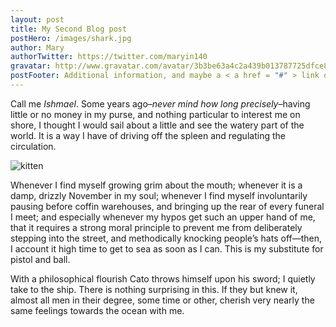 ```yaml
---
layout: post
title: My Second Blog post
postHero: /images/shark.jpg
author: Mary
authorTwitter: https://twitter.com/maryin140
gravatar: http://www.gravatar.com/avatar/3b3be63a4c2a439b013787725dfce802?d=identicon
postFooter: Additional information, and maybe a < a href = "#" > link or two </ a > 
---
```


Call me *Ishmael*. Some years ago–*never mind how long
precisely*–having little or no money in my purse, and nothing particular to interest me on shore, I thought I would sail about a little and see the watery part of the world. It is a way I have of driving off the spleen and regulating the circulation.

<img class = "pull-left" src = "https://placekitten.com/g/400/200" alt = "kitten"> 

Whenever I find myself growing grim about the mouth; whenever it is a damp, drizzly November in my soul; whenever I find myself involuntarily pausing before coffin warehouses, and bringing up the rear of every funeral I meet; and especially whenever my hypos get such an upper hand of me, that it requires a strong moral principle to prevent me from deliberately stepping into the street, and methodically knocking people’s hats off—then, I account it high time to get to sea as soon as I can. This is my substitute for pistol and ball.

With a philosophical flourish Cato throws himself upon
his sword; I quietly take to the ship. There is nothing surprising in this. If they but knew it, almost all men in their degree, some time or other, cherish very nearly the same feelings towards the ocean with me.

